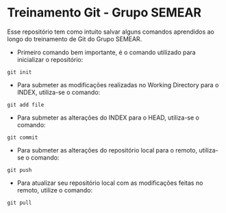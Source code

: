 # Treinamento Git - Grupo SEMEAR

Esse repositório tem como intuito salvar alguns comandos aprendidos ao longo do treinamento de Git do Grupo SEMEAR.

- Primeiro comando bem importante, é o comando utilizado para inicializar o repositório:

`git init`

- Para submeter as modificações realizadas no Working Directory para o INDEX, utiliza-se o comando:

`git add file`

- Para submeter as alterações do INDEX para o HEAD, utiliza-se o comando:

`git commit`

- Para submeter as alterações do repositório local para o remoto, utiliza-se o comando:

`git push`

- Para atualizar seu repositório local com as modificações feitas no remoto, utilize o comando:

`git pull`
